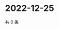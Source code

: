 # 2022-12-25

共 0 条

<!-- BEGIN WEIBO -->
<!-- 最后更新时间 Sun Dec 25 2022 02:15:35 GMT+0800 (China Standard Time) -->

<!-- END WEIBO -->
